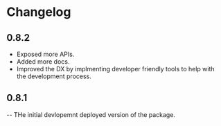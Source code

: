 # Changelog

## 0.8.2

- Exposed more APIs.
- Added more docs.
- Improved the DX by implmenting developer friendly tools to help with the development process.

## 0.8.1

-- THe initial devlopemnt deployed version of the package.